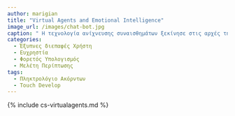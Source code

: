 ```yaml
---
author: marigian
title: "Virtual Agents and Emotional Intelligence"
image_url: /images/chat-bot.jpg
caption: " Η τεχνολογία ανίχνευσης συναισθημάτων ξεκίνησε στις αρχές της δεκαετίας του 1990, όταν οι ερευνητές ανέπτυξαν συστήματα που βασίζονται σε υπολογιστές για την ανάλυση των εκφράσεων του προσώπου, εμπνευσμένα από το σύστημα κωδικοποίησης της δράσης του προσώπου (Facial Action Coding System - FACS) που δημιούργησαν οι Paul Ekman και Wallace Friesen. Αρχικά σχεδιασμένο για την υγειονομική περίθαλψη και την ψυχική ευεξία, βοήθησε τους θεραπευτές να εντοπίζουν τα συναισθήματα και βοήθησε τα άτομα με αυτισμό να ερμηνεύουν τις κοινωνικές ενδείξεις.Με την πάροδο του χρόνου, επεκτάθηκε στην εξυπηρέτηση πελατών, την εκπαίδευση και τα wearables, επιτρέποντας στις συσκευές να παρακολουθούν το άγχος, να μετράνε τη δέσμευση και να προσαρμόζουν τις αλληλεπιδράσεις με βάση τη διάθεση του χρήστη. Ενώ έχει βελτιώσει τις αλληλεπιδράσεις ανθρώπου-υπολογιστή καθιστώντας τα συστήματα πιο ενσυναίσθητα και εξατομικευμένα, οι ανησυχίες σχετικά με την προστασία της ιδιωτικής ζωής και την κακή χρήση παραμένουν σημαντικές προκλήσεις. Παρόλα αυτά, η ανίχνευση συναισθημάτων αποτελεί ένα βήμα προς μια πιο διαισθητική και ανθρωποκεντρική τεχνολογία. " 
categories:
  - Έξυπνες διεπαφές Χρήστη
  - Ευχρηστία
  - Φορετός Υπολογισμός
  - Μελέτη Περίπτωσης
tags:
  - Πληκτρολόγιο Ακόρντων
  - Touch Develop
---
```


{% include cs-virtualagents.md %}
